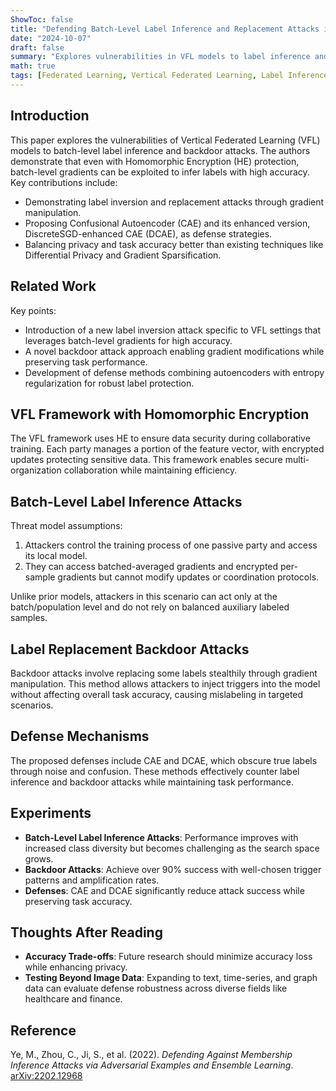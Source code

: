 ```yaml
---
ShowToc: false
title: "Defending Batch-Level Label Inference and Replacement Attacks in Vertical Federated Learning"
date: "2024-10-07"
draft: false
summary: "Explores vulnerabilities in VFL models to label inference and backdoor attacks and proposes effective defenses like CAE and DCAE."
math: true
tags: [Federated Learning, Vertical Federated Learning, Label Inference Attack]
---
```


## Introduction

This paper explores the vulnerabilities of Vertical Federated Learning (VFL) models to batch-level label inference and backdoor attacks. The authors demonstrate that even with Homomorphic Encryption (HE) protection, batch-level gradients can be exploited to infer labels with high accuracy. Key contributions include:

- Demonstrating label inversion and replacement attacks through gradient manipulation.
- Proposing Confusional Autoencoder (CAE) and its enhanced version, DiscreteSGD-enhanced CAE (DCAE), as defense strategies.
- Balancing privacy and task accuracy better than existing techniques like Differential Privacy and Gradient Sparsification.

## Related Work

Key points:
- Introduction of a new label inversion attack specific to VFL settings that leverages batch-level gradients for high accuracy.
- A novel backdoor attack approach enabling gradient modifications while preserving task performance.
- Development of defense methods combining autoencoders with entropy regularization for robust label protection.

## VFL Framework with Homomorphic Encryption

The VFL framework uses HE to ensure data security during collaborative training. Each party manages a portion of the feature vector, with encrypted updates protecting sensitive data. This framework enables secure multi-organization collaboration while maintaining efficiency.

## Batch-Level Label Inference Attacks

Threat model assumptions:
1. Attackers control the training process of one passive party and access its local model.
2. They can access batched-averaged gradients and encrypted per-sample gradients but cannot modify updates or coordination protocols.

Unlike prior models, attackers in this scenario can act only at the batch/population level and do not rely on balanced auxiliary labeled samples.

## Label Replacement Backdoor Attacks

Backdoor attacks involve replacing some labels stealthily through gradient manipulation. This method allows attackers to inject triggers into the model without affecting overall task accuracy, causing mislabeling in targeted scenarios.

## Defense Mechanisms

The proposed defenses include CAE and DCAE, which obscure true labels through noise and confusion. These methods effectively counter label inference and backdoor attacks while maintaining task performance.

## Experiments

- **Batch-Level Label Inference Attacks**: Performance improves with increased class diversity but becomes challenging as the search space grows.
- **Backdoor Attacks**: Achieve over 90% success with well-chosen trigger patterns and amplification rates.
- **Defenses**: CAE and DCAE significantly reduce attack success while preserving task accuracy.

## Thoughts After Reading

- **Accuracy Trade-offs**: Future research should minimize accuracy loss while enhancing privacy.
- **Testing Beyond Image Data**: Expanding to text, time-series, and graph data can evaluate defense robustness across diverse fields like healthcare and finance.

## Reference
Ye, M., Zhou, C., Ji, S., et al. (2022). *Defending Against Membership Inference Attacks via Adversarial Examples and Ensemble Learning*. [arXiv:2202.12968](https://arxiv.org/abs/2202.12968)